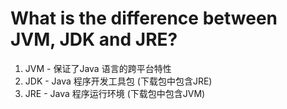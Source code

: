 # What is the difference between JVM, JDK and JRE?

1. JVM - 保证了Java 语言的跨平台特性 
2. JDK - Java 程序开发工具包 (下载包中包含JRE)
3. JRE - Java 程序运行环境 (下载包中包含JVM)
